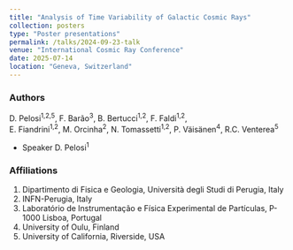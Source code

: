 ```yaml
---
title: "Analysis of Time Variability of Galactic Cosmic Rays"
collection: posters
type: "Poster presentations"
permalink: /talks/2024-09-23-talk
venue: "International Cosmic Ray Conference"
date: 2025-07-14
location: "Geneva, Switzerland"
---
```


### Authors

D. Pelosi<sup>1,2,5</sup>, F. Barão<sup>3</sup>, B. Bertucci<sup>1,2</sup>, F. Faldi<sup>1,2</sup>,  
E. Fiandrini<sup>1,2</sup>, M. Orcinha<sup>2</sup>, N. Tomassetti<sup>1,2</sup>,
P. Väisänen<sup>4</sup>, R.C. Venterea<sup>5</sup>
- Speaker D. Pelosi<sup>1</sup>

### Affiliations

1. Dipartimento di Fisica e Geologia, Università degli Studi di Perugia, Italy
2. INFN-Perugia, Italy  
3. Laboratório de Instrumentação e Física Experimental de Partículas, P-1000 Lisboa, Portugal
4. University of Oulu, Finland
5. University of California, Riverside, USA

